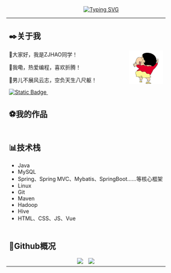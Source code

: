 <!-- 动态打字效果: https://github.com/DenverCoder1/readme-typing-svg -->

<div align="center">
  <a href="https://git.io/typing-svg">
    <img src="https://readme-typing-svg.demolab.com?font=Consolas&weight=600&pause=1000&color=F79111&center=true&vCenter=true&width=450&lines=console.log(%22%E5%81%9A%E8%87%AA%E5%B7%B1%E7%83%AD%E7%88%B1%EF%BC%8C%E8%AE%A9%E5%BF%83%E6%AC%A2%E5%96%9C%E7%9A%84%E4%BA%8B%EF%BC%81%22)" alt="Typing SVG" />
  </a>
</div>


<table>


<tr><td>

## ✒️关于我

<img align="right" width="90px" src="com/zjhao/img/ZJHAO.gif" />

🤪大家好，我是ZJHAO同学！

🔮我嘞，热爱编程，喜欢折腾！

🧨男儿不展风云志，空负天生八尺躯！


<div style="text-align: left;">
<a href="https://www.ZJHAO233.club">
<img alt="Static Badge" src="https://img.shields.io/badge/Blog-ZJHAO233-green?style=flat-square">
</a>
<a href="https://github.com/antonkomarev/github-profile-views-counter">
<img alt="" src="https://komarev.com/ghpvc/?username=ZJHAO233&style=flat-square&label=Profile+views&color=orange">
</a>
</div>

</td></tr>





<tr><td>

## ⚽我的作品

<!-- [![](https://github-readme-stats.vercel.app/api/pin/?username=ZJHAO233&repo=Typora-theme-ZJHAO233)]() -->

</td></tr>





<tr><td>

## 📊技术栈

- Java
- MySQL
- Spring、Spring MVC、Mybatis、SpringBoot……等核心框架
- Linux
- Git
- Maven
- Hadoop
- Hive
- HTML、CSS、JS、Vue

</td></tr>





<tr><td>

## 👀Github概况

<div style="text-align: center">
<!-- Github概况: https://github.com/anuraghazra/github-readme-stats -->
    <img src="https://github-readme-stats.vercel.app/api?username=ZJHAO233&show_icons=true&theme=vue" style="height: 180px; display:inline;margin-right:10px;"/>
<!-- 常用语言统计: https://github.com/anuraghazra/github-readme-stats -->
    <img src="https://github-readme-stats.vercel.app/api/top-langs/?username=HappySimple&layout=donut&langs_count=6" style="height: 180px; display:inline;"/>
</div>
</td></tr>


<div width = "100%"></div>
</table>
